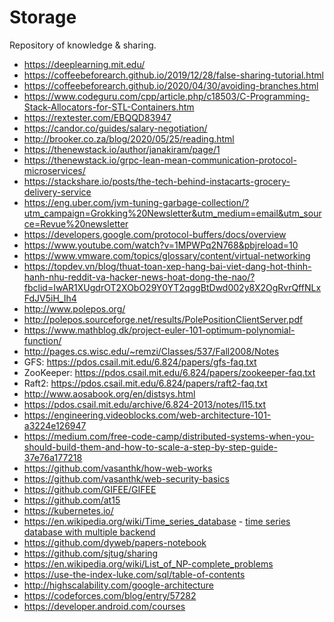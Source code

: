 # Storage
Repository of knowledge &amp; sharing.

- https://deeplearning.mit.edu/
- https://coffeebeforearch.github.io/2019/12/28/false-sharing-tutorial.html
- https://coffeebeforearch.github.io/2020/04/30/avoiding-branches.html
- https://www.codeguru.com/cpp/article.php/c18503/C-Programming-Stack-Allocators-for-STL-Containers.htm
- https://rextester.com/EBQQD83947
- https://candor.co/guides/salary-negotiation/
- http://brooker.co.za/blog/2020/05/25/reading.html
- https://thenewstack.io/author/janakiram/page/1
- https://thenewstack.io/grpc-lean-mean-communication-protocol-microservices/
- https://stackshare.io/posts/the-tech-behind-instacarts-grocery-delivery-service
- https://eng.uber.com/jvm-tuning-garbage-collection/?utm_campaign=Grokking%20Newsletter&utm_medium=email&utm_source=Revue%20newsletter
- https://developers.google.com/protocol-buffers/docs/overview
- https://www.youtube.com/watch?v=1MPWPq2N768&pbjreload=10
- https://www.vmware.com/topics/glossary/content/virtual-networking
- https://topdev.vn/blog/thuat-toan-xep-hang-bai-viet-dang-hot-thinh-hanh-nhu-reddit-va-hacker-news-hoat-dong-the-nao/?fbclid=IwAR1XUgdrOT2XObO29Y0YT2qggBtDwd002y8X2OgRvrQffNLxFdJV5iH_Ih4
- http://www.polepos.org/
- http://polepos.sourceforge.net/results/PolePositionClientServer.pdf
- https://www.mathblog.dk/project-euler-101-optimum-polynomial-function/
- http://pages.cs.wisc.edu/~remzi/Classes/537/Fall2008/Notes
- GFS: https://pdos.csail.mit.edu/6.824/papers/gfs-faq.txt
- ZooKeeper: https://pdos.csail.mit.edu/6.824/papers/zookeeper-faq.txt
- Raft2: https://pdos.csail.mit.edu/6.824/papers/raft2-faq.txt
- http://www.aosabook.org/en/distsys.html
- https://pdos.csail.mit.edu/archive/6.824-2013/notes/l15.txt
- https://engineering.videoblocks.com/web-architecture-101-a3224e126947
- https://medium.com/free-code-camp/distributed-systems-when-you-should-build-them-and-how-to-scale-a-step-by-step-guide-37e76a177218
- https://github.com/vasanthk/how-web-works
- https://github.com/vasanthk/web-security-basics
- https://github.com/GIFEE/GIFEE
- https://github.com/at15
- https://kubernetes.io/
- https://en.wikipedia.org/wiki/Time_series_database - [time series database with multiple backend](https://github.com/xephonhq/xephon-k)
- https://github.com/dyweb/papers-notebook
- https://github.com/sjtug/sharing
- https://en.wikipedia.org/wiki/List_of_NP-complete_problems
- https://use-the-index-luke.com/sql/table-of-contents
- http://highscalability.com/google-architecture
- https://codeforces.com/blog/entry/57282
- https://developer.android.com/courses
